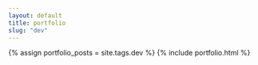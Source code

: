 ```yaml
--- 
layout: default
title: portfolio
slug: "dev"
---
```


{% assign portfolio_posts = site.tags.dev %}
{% include portfolio.html %}
